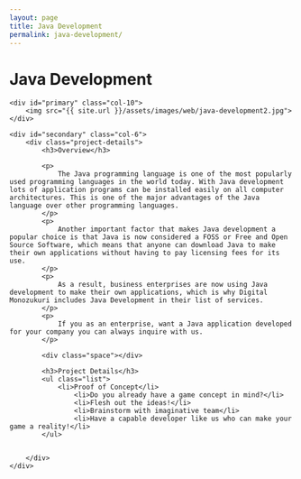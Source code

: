 ```yaml
---
layout: page
title: Java Development
permalink: java-development/
---
```


<div class="page-header">
	<h1 class="page-title">Java Development</h1>
</div>

<div id="main" class="row">
		
	<div id="primary" class="col-10">	
		<img src="{{ site.url }}/assets/images/web/java-development2.jpg">
	</div>
			      		
	<div id="secondary" class="col-6">  			
		<div class="project-details">
			<h3>Overview</h3>

			<p>
				The Java programming language is one of the most popularly used programming languages in the world today. With Java development lots of application programs can be installed easily on all computer architectures. This is one of the major advantages of the Java language over other programming languages.
			</p>
			<p>
				Another important factor that makes Java development a popular choice is that Java is now considered a FOSS or Free and Open Source Software, which means that anyone can download Java to make their own applications without having to pay licensing fees for its use.
			</p>
			<p>
				As a result, business enterprises are now using Java development to make their own applications, which is why Digital Monozukuri includes Java Development in their list of services.
			</p>
			<p>
				If you as an enterprise, want a Java application developed for your company you can always inquire with us.
			</p>
				      			
			<div class="space"></div>
				      			
  			<h3>Project Details</h3>
  			<ul class="list">
  				<li>Proof of Concept</li> 
					<li>Do you already have a game concept in mind?</li> 
					<li>Flesh out the ideas!</li> 
					<li>Brainstorm with imaginative team</li> 
					<li>Have a capable developer like us who can make your game a reality!</li> 
  			</ul>
				      			
				      			
		</div>	      			
	</div>
</div>